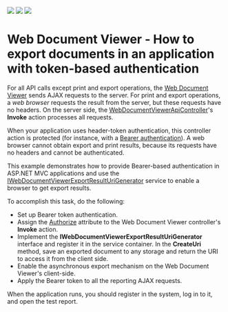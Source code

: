 <!-- default badges list -->
![](https://img.shields.io/endpoint?url=https://codecentral.devexpress.com/api/v1/VersionRange/157709892/20.2.10%2B)
[![](https://img.shields.io/badge/Open_in_DevExpress_Support_Center-FF7200?style=flat-square&logo=DevExpress&logoColor=white)](https://supportcenter.devexpress.com/ticket/details/T828950)
[![](https://img.shields.io/badge/📖_How_to_use_DevExpress_Examples-e9f6fc?style=flat-square)](https://docs.devexpress.com/GeneralInformation/403183)
<!-- default badges end -->
# Web Document Viewer - How to export documents in an application with token-based authentication

For all API calls except print and export operations, the [Web Document Viewer](https://docs.devexpress.com/XtraReports/400221/web-reporting/asp-net-mvc-reporting/document-viewer-in-asp-net-mvc-applications) sends AJAX requests to the server. For print and export operations, a _web browser_ requests the result from the server, but these requests have no headers. On the server side, the [WebDocumentViewerApiController](https://docs.devexpress.com/AspNetMvc/DevExpress.Web.Mvc.Controllers.WebDocumentViewerApiController)'s **Invoke** action processes all requests. 

When your application uses header-token authentication, this controller action is protected (for instance, with a [Bearer authentication](https://docs.microsoft.com/en-us/aspnet/web-api/overview/security/individual-accounts-in-web-api)). A web browser cannot obtain export and print results, because its requests have no headers and cannot be authenticated.

This example demonstrates how to provide Bearer-based authentication in ASP.NET MVC applications and use the [IWebDocumentViewerExportResultUriGenerator](https://docs.devexpress.com/XtraReports/DevExpress.XtraReports.Web.WebDocumentViewer.IWebDocumentViewerExportResultUriGenerator) service to enable a browser to get export results.

To accomplish this task, do the following:
- Set up Bearer token authentication.
- Assign the [Authorize](https://docs.microsoft.com/en-us/dotnet/api/system.web.mvc.authorizeattribute) attribute to the Web Document Viewer controller's **Invoke** action.
- Implement the **IWebDocumentViewerExportResultUriGenerator** interface and register it in the service container. In the **CreateUri** method, save an exported document to any storage and return the URI to access it from the client side.
- Enable the asynchronous export mechanism on the Web Document Viewer's client-side.
- Apply the Bearer token to all the reporting AJAX requests.

When the application runs, you should register in the system, log in to it, and open the test report.
